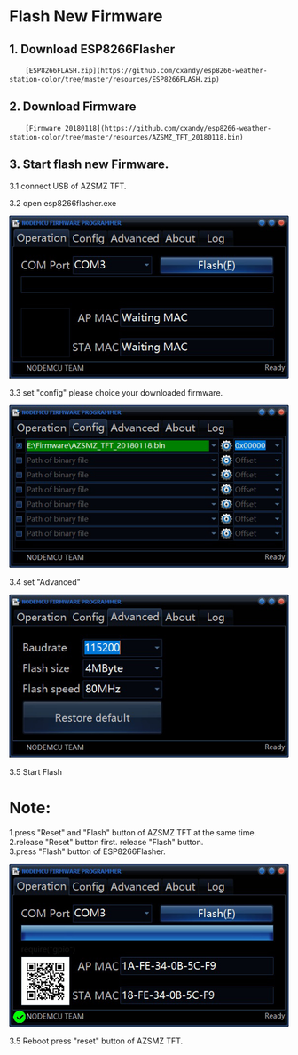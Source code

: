 # Flash New Firmware #

## 1. Download ESP8266Flasher ##

        [ESP8266FLASH.zip](https://github.com/cxandy/esp8266-weather-station-color/tree/master/resources/ESP8266FLASH.zip)

## 2. Download Firmware  ##

        [Firmware 20180118](https://github.com/cxandy/esp8266-weather-station-color/tree/master/resources/AZSMZ_TFT_20180118.bin)

## 3. Start flash new Firmware. ##
  
  3.1 connect USB of AZSMZ TFT.
  
  3.2 open esp8266flasher.exe 
  
   ![open esp8266flasher](/resources/flash-1.jpg)      
        
  3.3 set "config" please choice your downloaded firmware.    

   ![open esp8266flasher](/resources/flash-2.jpg)      
        
  3.4 set "Advanced"    
  
   ![open esp8266flasher](flash-3.jpg)      

  3.5 Start Flash     
  # Note: #
  1.press "Reset" and "Flash" button of AZSMZ TFT at the same time.        
  2.release "Reset" button first. release "Flash" button.        
  3.press "Flash" button of ESP8266Flasher.         
  
   ![open esp8266flasher](flash-5.jpg)      
  
  3.5 Reboot
      press "reset" button of AZSMZ TFT.

